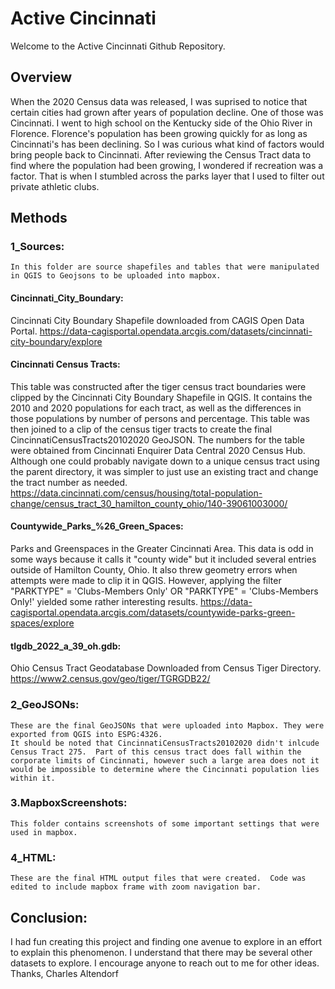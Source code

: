# Active Cincinnati
Welcome to the Active Cincinnati Github Repository.

## Overview
When the 2020 Census data was released, I was suprised to notice that certain cities had grown after years of population decline.  One of those was Cincinnati.  I went to high school on the Kentucky side of the Ohio River in Florence.  Florence's population has been growing quickly for as long as Cincinnati's has been declining.  So I was curious what kind of factors would bring people back to Cincinnati.  After reviewing the Census Tract data to find where the population had been growing, I wondered if recreation was a factor.  That is when I stumbled across the parks layer that I used to filter out private athletic clubs.

## Methods

### 1_Sources:
    In this folder are source shapefiles and tables that were manipulated in QGIS to Geojsons to be uploaded into mapbox.
#### Cincinnati_City_Boundary:
 Cincinnati City Boundary Shapefile downloaded from CAGIS Open Data Portal. https://data-cagisportal.opendata.arcgis.com/datasets/cincinnati-city-boundary/explore
#### Cincinnati Census Tracts:
This table was constructed after the tiger census tract boundaries were clipped by the Cincinnati City Boundary Shapefile in QGIS.  It contains the 2010 and 2020 populations for each tract, as well as the differences in those populations by number of persons and percentage.  This table was then joined to a clip of the census tiger tracts to create the final CincinnatiCensusTracts20102020 GeoJSON.  The numbers for the table were obtained from Cincinnati Enquirer Data Central 2020 Census Hub.  Although one could probably navigate down to a unique census tract using the parent directory, it was simpler to just use an existing tract and change the tract number as needed.  https://data.cincinnati.com/census/housing/total-population-change/census_tract_30_hamilton_county_ohio/140-39061003000/
#### Countywide_Parks_%26_Green_Spaces: 
Parks and Greenspaces in the Greater Cincinnati Area. This data is odd in some ways because it calls it "county wide" but it included several entries outside of Hamilton County, Ohio.  It also threw geometry errors when attempts were made to clip it in QGIS.  However, applying the filter "PARKTYPE" = 'Clubs-Members Only' OR "PARKTYPE" = 'Clubs-Members Only!' yielded some rather interesting results. https://data-cagisportal.opendata.arcgis.com/datasets/countywide-parks-green-spaces/explore
#### tlgdb_2022_a_39_oh.gdb: 
Ohio Census Tract Geodatabase Downloaded from Census Tiger Directory. https://www2.census.gov/geo/tiger/TGRGDB22/
### 2_GeoJSONs:
    These are the final GeoJSONs that were uploaded into Mapbox. They were exported from QGIS into ESPG:4326.
    It should be noted that CincinnatiCensusTracts20102020 didn't inlcude Census Tract 275.  Part of this census tract does fall within the corporate limits of Cincinnati, however such a large area does not it would be impossible to determine where the Cincinnati population lies within it.  
### 3.MapboxScreenshots:
    This folder contains screenshots of some important settings that were used in mapbox.
### 4_HTML:
    These are the final HTML output files that were created.  Code was edited to include mapbox frame with zoom navigation bar.

## Conclusion:
I had fun creating this project and finding one avenue to explore in an effort to explain this phenomenon.  I understand that there may be several other datasets to explore.  I encourage anyone to reach out to me for other ideas.
Thanks,
Charles Altendorf